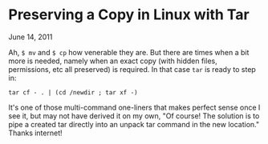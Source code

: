 Preserving a Copy in Linux with Tar
===================================

June 14, 2011

Ah, `$ mv` and `$ cp` how venerable they are. But there are times when a bit more is needed, namely when an exact copy (with hidden files, permissions, etc all preserved) is required. In that case `tar` is ready to step in:

    tar cf - . | (cd /newdir ; tar xf -)

It's one of those multi-command one-liners that makes perfect sense once I see it, but may not have derived it on my own, "Of course! The solution is to pipe a created tar directly into an unpack tar command in the new location." Thanks internet!
